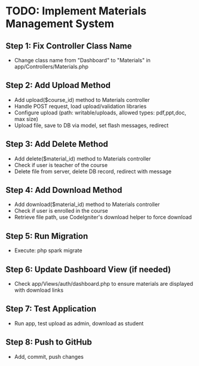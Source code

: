 # TODO: Implement Materials Management System

## Step 1: Fix Controller Class Name
- Change class name from "Dashboard" to "Materials" in app/Controllers/Materials.php

## Step 2: Add Upload Method
- Add upload($course_id) method to Materials controller
- Handle POST request, load upload/validation libraries
- Configure upload (path: writable/uploads, allowed types: pdf,ppt,doc, max size)
- Upload file, save to DB via model, set flash messages, redirect

## Step 3: Add Delete Method
- Add delete($material_id) method to Materials controller
- Check if user is teacher of the course
- Delete file from server, delete DB record, redirect with message

## Step 4: Add Download Method
- Add download($material_id) method to Materials controller
- Check if user is enrolled in the course
- Retrieve file path, use CodeIgniter's download helper to force download

## Step 5: Run Migration
- Execute: php spark migrate

## Step 6: Update Dashboard View (if needed)
- Check app/Views/auth/dashboard.php to ensure materials are displayed with download links

## Step 7: Test Application
- Run app, test upload as admin, download as student

## Step 8: Push to GitHub
- Add, commit, push changes
